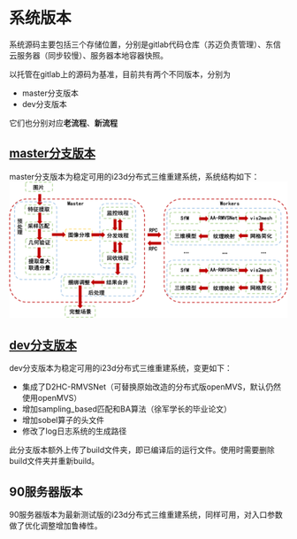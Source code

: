 # 系统版本

系统源码主要包括三个存储位置，分别是gitlab代码仓库（苏迈负责管理）、东信云服务器（同步较慢）、服务器本地容器快照。

以托管在gitlab上的源码为基准，目前共有两个不同版本，分别为

+ master分支版本
+ dev分支版本

它们也分别对应**老流程**、**新流程**

## [master分支版本](http://8.140.146.21/youweikang/dist_i23d/-/tree/main)

master分支版本为稳定可用的i23d分布式三维重建系统，系统结构如下：
![old](../_static/old.png)

## [dev分支版本](http://8.140.146.21/youweikang/dist_i23d/-/tree/dev)

dev分支版本为稳定可用的i23d分布式三维重建系统，变更如下：

+ 集成了D2HC-RMVSNet（可替换原始改造的分布式版openMVS，默认仍然使用openMVS）
+ 增加sampling_based匹配和BA算法（徐军学长的毕业论文）
+ 增加sobel算子的头文件
+ 修改了log日志系统的生成路径

此分支版本额外上传了build文件夹，即已编译后的运行文件。使用时需要删除build文件夹并重新build。

## 90服务器版本

90服务器版本为最新测试版的i23d分布式三维重建系统，同样可用，对入口参数做了优化调整增加鲁棒性。
